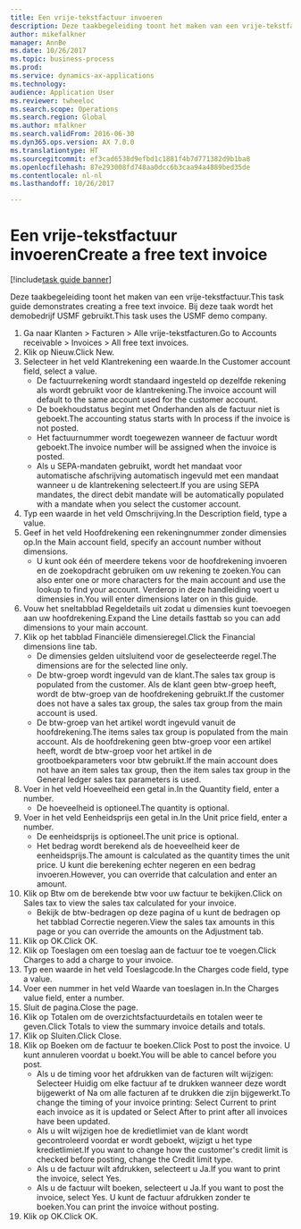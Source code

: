 ```yaml
--- 
title: Een vrije-tekstfactuur invoeren
description: Deze taakbegeleiding toont het maken van een vrije-tekstfactuur.
author: mikefalkner
manager: AnnBe
ms.date: 10/26/2017
ms.topic: business-process
ms.prod: 
ms.service: dynamics-ax-applications
ms.technology: 
audience: Application User
ms.reviewer: twheeloc
ms.search.scope: Operations
ms.search.region: Global
ms.author: mfalkner
ms.search.validFrom: 2016-06-30
ms.dyn365.ops.version: AX 7.0.0
ms.translationtype: HT
ms.sourcegitcommit: ef3cad6538d9efbd1c1881f4b7d771382d9b1ba8
ms.openlocfilehash: 87e293008fd748aa0dcc6b3caa94a4889bed35de
ms.contentlocale: nl-nl
ms.lasthandoff: 10/26/2017

---
```

# <a name="create-a-free-text-invoice"></a><span data-ttu-id="a716a-103">Een vrije-tekstfactuur invoeren</span><span class="sxs-lookup"><span data-stu-id="a716a-103">Create a free text invoice</span></span>

[!include[task guide banner](../../includes/task-guide-banner.md)]

<span data-ttu-id="a716a-104">Deze taakbegeleiding toont het maken van een vrije-tekstfactuur.</span><span class="sxs-lookup"><span data-stu-id="a716a-104">This task guide demonstrates creating a free text invoice.</span></span> <span data-ttu-id="a716a-105">Bij deze taak wordt het demobedrijf USMF gebruikt.</span><span class="sxs-lookup"><span data-stu-id="a716a-105">This task uses the USMF demo company.</span></span>

1. <span data-ttu-id="a716a-106">Ga naar Klanten > Facturen > Alle vrije-tekstfacturen.</span><span class="sxs-lookup"><span data-stu-id="a716a-106">Go to Accounts receivable > Invoices > All free text invoices.</span></span>
2. <span data-ttu-id="a716a-107">Klik op Nieuw.</span><span class="sxs-lookup"><span data-stu-id="a716a-107">Click New.</span></span>
3. <span data-ttu-id="a716a-108">Selecteer in het veld Klantrekening een waarde.</span><span class="sxs-lookup"><span data-stu-id="a716a-108">In the Customer account field, select a value.</span></span>
    * <span data-ttu-id="a716a-109">De factuurrekening wordt standaard ingesteld op dezelfde rekening als wordt gebruikt voor de klantrekening.</span><span class="sxs-lookup"><span data-stu-id="a716a-109">The invoice account will default to the same account used for the customer account.</span></span>   
    * <span data-ttu-id="a716a-110">De boekhoudstatus begint met Onderhanden als de factuur niet is geboekt.</span><span class="sxs-lookup"><span data-stu-id="a716a-110">The accounting status starts with In process if the invoice is not posted.</span></span>   
    * <span data-ttu-id="a716a-111">Het factuurnummer wordt toegewezen wanneer de factuur wordt geboekt.</span><span class="sxs-lookup"><span data-stu-id="a716a-111">The invoice number will be assigned when the invoice is posted.</span></span>  
    * <span data-ttu-id="a716a-112">Als u SEPA-mandaten gebruikt, wordt het mandaat voor automatische afschrijving automatisch ingevuld met een mandaat wanneer u de klantrekening selecteert.</span><span class="sxs-lookup"><span data-stu-id="a716a-112">If you are using SEPA mandates, the direct debit mandate will be automatically populated with a mandate when you select the customer account.</span></span>  
4. <span data-ttu-id="a716a-113">Typ een waarde in het veld Omschrijving.</span><span class="sxs-lookup"><span data-stu-id="a716a-113">In the Description field, type a value.</span></span>
5. <span data-ttu-id="a716a-114">Geef in het veld Hoofdrekening een rekeningnummer zonder dimensies op.</span><span class="sxs-lookup"><span data-stu-id="a716a-114">In the Main account field, specify an account number without dimensions.</span></span>
    * <span data-ttu-id="a716a-115">U kunt ook één of meerdere tekens voor de hoofdrekening invoeren en de zoekopdracht gebruiken om uw rekening te zoeken.</span><span class="sxs-lookup"><span data-stu-id="a716a-115">You can also enter one or more characters for the main account and use the lookup to find your account.</span></span> <span data-ttu-id="a716a-116">Verderop in deze handleiding voert u dimensies in.</span><span class="sxs-lookup"><span data-stu-id="a716a-116">You will enter dimensions later on in this guide.</span></span>  
6. <span data-ttu-id="a716a-117">Vouw het sneltabblad Regeldetails uit zodat u dimensies kunt toevoegen aan uw hoofdrekening.</span><span class="sxs-lookup"><span data-stu-id="a716a-117">Expand the Line details fasttab so you can add dimensions to your main account.</span></span>
7. <span data-ttu-id="a716a-118">Klik op het tabblad Financiële dimensieregel.</span><span class="sxs-lookup"><span data-stu-id="a716a-118">Click the Financial dimensions line tab.</span></span>
    * <span data-ttu-id="a716a-119">De dimensies gelden uitsluitend voor de geselecteerde regel.</span><span class="sxs-lookup"><span data-stu-id="a716a-119">The dimensions are for the selected line only.</span></span>    
    * <span data-ttu-id="a716a-120">De btw-groep wordt ingevuld van de klant.</span><span class="sxs-lookup"><span data-stu-id="a716a-120">The sales tax group is populated from the customer.</span></span> <span data-ttu-id="a716a-121">Als de klant geen btw-groep heeft, wordt de btw-groep van de hoofdrekening gebruikt.</span><span class="sxs-lookup"><span data-stu-id="a716a-121">If the customer does not have a sales tax group, the sales tax group from the main account is used.</span></span>  
    * <span data-ttu-id="a716a-122">De btw-groep van het artikel wordt ingevuld vanuit de hoofdrekening.</span><span class="sxs-lookup"><span data-stu-id="a716a-122">The items sales tax group is populated from the main account.</span></span> <span data-ttu-id="a716a-123">Als de hoofdrekening geen btw-groep voor een artikel heeft, wordt de btw-groep voor het artikel in de grootboekparameters voor btw gebruikt.</span><span class="sxs-lookup"><span data-stu-id="a716a-123">If the main account does not have an item sales tax group, then the item sales tax group in the General ledger sales tax parameters is used.</span></span>    
8. <span data-ttu-id="a716a-124">Voer in het veld Hoeveelheid een getal in.</span><span class="sxs-lookup"><span data-stu-id="a716a-124">In the Quantity field, enter a number.</span></span>
    * <span data-ttu-id="a716a-125">De hoeveelheid is optioneel.</span><span class="sxs-lookup"><span data-stu-id="a716a-125">The quantity is optional.</span></span>  
9. <span data-ttu-id="a716a-126">Voer in het veld Eenheidsprijs een getal in.</span><span class="sxs-lookup"><span data-stu-id="a716a-126">In the Unit price field, enter a number.</span></span>
    * <span data-ttu-id="a716a-127">De eenheidsprijs is optioneel.</span><span class="sxs-lookup"><span data-stu-id="a716a-127">The unit price is optional.</span></span>  
    * <span data-ttu-id="a716a-128">Het bedrag wordt berekend als de hoeveelheid keer de eenheidsprijs.</span><span class="sxs-lookup"><span data-stu-id="a716a-128">The amount is calculated as the quantity times the unit price.</span></span> <span data-ttu-id="a716a-129">U kunt die berekening echter negeren en een bedrag invoeren.</span><span class="sxs-lookup"><span data-stu-id="a716a-129">However, you can override that calculation and enter an amount.</span></span>  
10. <span data-ttu-id="a716a-130">Klik op Btw om de berekende btw voor uw factuur te bekijken.</span><span class="sxs-lookup"><span data-stu-id="a716a-130">Click on Sales tax to view the sales tax calculated for your invoice.</span></span>
    * <span data-ttu-id="a716a-131">Bekijk de btw-bedragen op deze pagina of u kunt de bedragen op het tabblad Correctie negeren.</span><span class="sxs-lookup"><span data-stu-id="a716a-131">View the sales tax amounts in this page or you can override the amounts on the Adjustment tab.</span></span>  
11. <span data-ttu-id="a716a-132">Klik op OK.</span><span class="sxs-lookup"><span data-stu-id="a716a-132">Click OK.</span></span>
12. <span data-ttu-id="a716a-133">Klik op Toeslagen om een toeslag aan de factuur toe te voegen.</span><span class="sxs-lookup"><span data-stu-id="a716a-133">Click Charges to add a charge to your invoice.</span></span> 
13. <span data-ttu-id="a716a-134">Typ een waarde in het veld Toeslagcode.</span><span class="sxs-lookup"><span data-stu-id="a716a-134">In the Charges code field, type a value.</span></span>
14. <span data-ttu-id="a716a-135">Voer een nummer in het veld Waarde van toeslagen in.</span><span class="sxs-lookup"><span data-stu-id="a716a-135">In the Charges value field, enter a number.</span></span>
15. <span data-ttu-id="a716a-136">Sluit de pagina.</span><span class="sxs-lookup"><span data-stu-id="a716a-136">Close the page.</span></span>
16. <span data-ttu-id="a716a-137">Klik op Totalen om de overzichtsfactuurdetails en totalen weer te geven.</span><span class="sxs-lookup"><span data-stu-id="a716a-137">Click Totals to view the summary invoice details and totals.</span></span>
17. <span data-ttu-id="a716a-138">Klik op Sluiten.</span><span class="sxs-lookup"><span data-stu-id="a716a-138">Click Close.</span></span>
18. <span data-ttu-id="a716a-139">Klik op Boeken om de factuur te boeken.</span><span class="sxs-lookup"><span data-stu-id="a716a-139">Click Post to post the invoice.</span></span> <span data-ttu-id="a716a-140">U kunt annuleren voordat u boekt.</span><span class="sxs-lookup"><span data-stu-id="a716a-140">You will be able to cancel before you post.</span></span>
    * <span data-ttu-id="a716a-141">Als u de timing voor het afdrukken van de facturen wilt wijzigen: Selecteer Huidig om elke factuur af te drukken wanneer deze wordt bijgewerkt of Na om alle facturen af te drukken die zijn bijgewerkt.</span><span class="sxs-lookup"><span data-stu-id="a716a-141">To change the timing of your invoice printing:  Select Current to print each invoice as it is updated   or  Select After to print after all invoices have been updated.</span></span>  
    * <span data-ttu-id="a716a-142">Als u wilt wijzigen hoe de kredietlimiet van de klant wordt gecontroleerd voordat er wordt geboekt, wijzigt u het type kredietlimiet.</span><span class="sxs-lookup"><span data-stu-id="a716a-142">If you want to change how the customer's credit limit is checked before posting, change the Credit limit type.</span></span>  
    * <span data-ttu-id="a716a-143">Als u de factuur wilt afdrukken, selecteert u Ja.</span><span class="sxs-lookup"><span data-stu-id="a716a-143">If you want to print the invoice, select Yes.</span></span>  
    * <span data-ttu-id="a716a-144">Als u de factuur wilt boeken, selecteert u Ja.</span><span class="sxs-lookup"><span data-stu-id="a716a-144">If you want to post the invoice, select Yes.</span></span> <span data-ttu-id="a716a-145">U kunt de factuur afdrukken zonder te boeken.</span><span class="sxs-lookup"><span data-stu-id="a716a-145">You can print the invoice without posting.</span></span>  
19. <span data-ttu-id="a716a-146">Klik op OK.</span><span class="sxs-lookup"><span data-stu-id="a716a-146">Click OK.</span></span>


